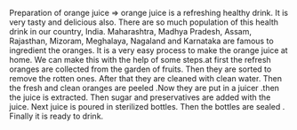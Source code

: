 Preparation of orange juice => orange juice is a refreshing
healthy drink. It is very tasty and delicious also. There are so much
population of this health drink in our country, India. Maharashtra,
Madhya Pradesh, Assam, Rajasthan, Mizoram, Meghalaya, Nagaland
and Karnataka are famous to ingredient the oranges. It is a very easy
process to make the orange juice at home. We can make this with
the help of some steps.at first the refresh oranges are collected from
the garden of fruits. Then they are sorted to remove the rotten ones.
After that they are cleaned with clean water. Then the fresh and
clean oranges are peeled .Now they are put in a juicer .then the
juice is extracted. Then sugar and preservatives are added with the
juice. Next juice is poured in sterilized bottles. Then the bottles are
sealed . Finally it is ready to drink.